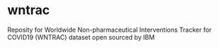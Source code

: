 # wntrac
Reposity for Worldwide Non-pharmaceutical Interventions Tracker for COVID19 (WNTRAC) dataset  open sourced by IBM
